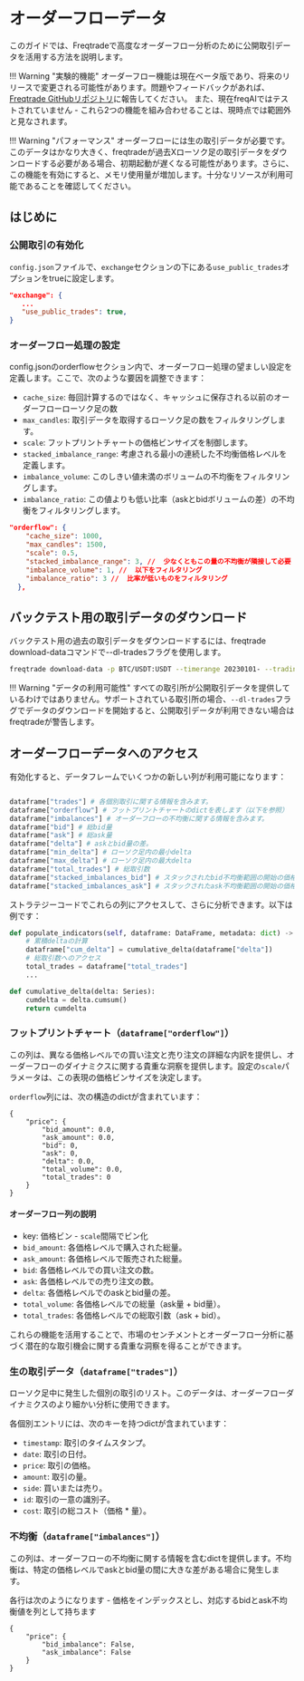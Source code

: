 # オーダーフローデータ

このガイドでは、Freqtradeで高度なオーダーフロー分析のために公開取引データを活用する方法を説明します。

!!! Warning "実験的機能"
    オーダーフロー機能は現在ベータ版であり、将来のリリースで変更される可能性があります。問題やフィードバックがあれば、[Freqtrade GitHubリポジトリ](https://github.com/freqtrade/freqtrade/issues)に報告してください。
    また、現在freqAIではテストされていません - これら2つの機能を組み合わせることは、現時点では範囲外と見なされます。

!!! Warning "パフォーマンス"
    オーダーフローには生の取引データが必要です。このデータはかなり大きく、freqtradeが過去Xローソク足の取引データをダウンロードする必要がある場合、初期起動が遅くなる可能性があります。さらに、この機能を有効にすると、メモリ使用量が増加します。十分なリソースが利用可能であることを確認してください。

## はじめに

### 公開取引の有効化

`config.json`ファイルで、`exchange`セクションの下にある`use_public_trades`オプションをtrueに設定します。
```json
"exchange": {
   ...
   "use_public_trades": true,
}
```
### オーダーフロー処理の設定

config.jsonのorderflowセクション内で、オーダーフロー処理の望ましい設定を定義します。ここで、次のような要因を調整できます：

- `cache_size`: 毎回計算するのではなく、キャッシュに保存される以前のオーダーフローローソク足の数
- `max_candles`: 取引データを取得するローソク足の数をフィルタリングします。
- `scale`: フットプリントチャートの価格ビンサイズを制御します。
- `stacked_imbalance_range`: 考慮される最小の連続した不均衡価格レベルを定義します。
- `imbalance_volume`: このしきい値未満のボリュームの不均衡をフィルタリングします。
- `imbalance_ratio`: この値よりも低い比率（askとbidボリュームの差）の不均衡をフィルタリングします。
```json
"orderflow": {
    "cache_size": 1000,
    "max_candles": 1500,
    "scale": 0.5,
    "stacked_imbalance_range": 3, //  少なくともこの量の不均衡が隣接して必要
    "imbalance_volume": 1, //  以下をフィルタリング
    "imbalance_ratio": 3 //  比率が低いものをフィルタリング
  },
```
## バックテスト用の取引データのダウンロード

バックテスト用の過去の取引データをダウンロードするには、freqtrade download-dataコマンドで--dl-tradesフラグを使用します。
```bash
freqtrade download-data -p BTC/USDT:USDT --timerange 20230101- --trading-mode futures --timeframes 5m --dl-trades
```
!!! Warning "データの利用可能性"
    すべての取引所が公開取引データを提供しているわけではありません。サポートされている取引所の場合、`--dl-trades`フラグでデータのダウンロードを開始すると、公開取引データが利用できない場合はfreqtradeが警告します。

## オーダーフローデータへのアクセス

有効化すると、データフレームでいくつかの新しい列が利用可能になります：
``` python

dataframe["trades"] # 各個別取引に関する情報を含みます。
dataframe["orderflow"] # フットプリントチャートのdictを表します（以下を参照）
dataframe["imbalances"] # オーダーフローの不均衡に関する情報を含みます。
dataframe["bid"] # 総bid量
dataframe["ask"] # 総ask量
dataframe["delta"] # askとbid量の差。
dataframe["min_delta"] # ローソク足内の最小delta
dataframe["max_delta"] # ローソク足内の最大delta
dataframe["total_trades"] # 総取引数
dataframe["stacked_imbalances_bid"] # スタックされたbid不均衡範囲の開始の価格レベルのリスト
dataframe["stacked_imbalances_ask"] # スタックされたask不均衡範囲の開始の価格レベルのリスト
```
ストラテジーコードでこれらの列にアクセスして、さらに分析できます。以下は例です：
``` python
def populate_indicators(self, dataframe: DataFrame, metadata: dict) -> DataFrame:
    # 累積deltaの計算
    dataframe["cum_delta"] = cumulative_delta(dataframe["delta"])
    # 総取引数へのアクセス
    total_trades = dataframe["total_trades"]
    ...

def cumulative_delta(delta: Series):
    cumdelta = delta.cumsum()
    return cumdelta

```
### フットプリントチャート（`dataframe["orderflow"]`）

この列は、異なる価格レベルでの買い注文と売り注文の詳細な内訳を提供し、オーダーフローのダイナミクスに関する貴重な洞察を提供します。設定の`scale`パラメータは、この表現の価格ビンサイズを決定します。

`orderflow`列には、次の構造のdictが含まれています：
``` output
{
    "price": {
        "bid_amount": 0.0,
        "ask_amount": 0.0,
        "bid": 0,
        "ask": 0,
        "delta": 0.0,
        "total_volume": 0.0,
        "total_trades": 0
    }
}
```
#### オーダーフロー列の説明

- key: 価格ビン - `scale`間隔でビン化
- `bid_amount`: 各価格レベルで購入された総量。
- `ask_amount`: 各価格レベルで販売された総量。
- `bid`: 各価格レベルでの買い注文の数。
- `ask`: 各価格レベルでの売り注文の数。
- `delta`: 各価格レベルでのaskとbid量の差。
- `total_volume`: 各価格レベルでの総量（ask量 + bid量）。
- `total_trades`: 各価格レベルでの総取引数（ask + bid）。

これらの機能を活用することで、市場のセンチメントとオーダーフロー分析に基づく潜在的な取引機会に関する貴重な洞察を得ることができます。

### 生の取引データ（`dataframe["trades"]`）

ローソク足中に発生した個別の取引のリスト。このデータは、オーダーフローダイナミクスのより細かい分析に使用できます。

各個別エントリには、次のキーを持つdictが含まれています：

- `timestamp`: 取引のタイムスタンプ。
- `date`: 取引の日付。
- `price`: 取引の価格。
- `amount`: 取引の量。
- `side`: 買いまたは売り。
- `id`: 取引の一意の識別子。
- `cost`: 取引の総コスト（価格 * 量）。

### 不均衡（`dataframe["imbalances"]`）

この列は、オーダーフローの不均衡に関する情報を含むdictを提供します。不均衡は、特定の価格レベルでaskとbid量の間に大きな差がある場合に発生します。

各行は次のようになります - 価格をインデックスとし、対応するbidとask不均衡値を列として持ちます
``` output
{
    "price": {
        "bid_imbalance": False,
        "ask_imbalance": False
    }
}
```
